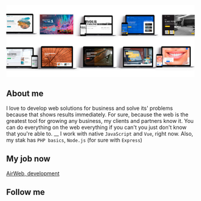 ![Alt-текст](https://github.com/alex-uiweb/alex-uiweb/blob/master/assets/bg.jpg "Орк") 

## About me
I love to develop web solutions for business and solve its' problems because that shows results immediately. For sure, because the web is the greatest tool for growing any business, my clients and partners know it. You can do everything on the web everything if you can't you just don't know that you're able to. 
__ I work with native `JavaScript` and `Vue`, right now. Also, my stak has `PHP basics`, `Node.js` (for sure with `Express`)

## My job now
[AirWeb, development](http://airwebdevelopment.com/)

## Follow me

<!--
**alex-uiweb/alex-uiweb** is a ✨ _special_ ✨ repository because its `README.md` (this file) appears on your GitHub profile.

Here are some ideas to get you started:

- 🔭 I’m currently working on ...
- 🌱 I’m currently learning ...
- 👯 I’m looking to collaborate on ...
- 🤔 I’m looking for help with ...
- 💬 Ask me about ...
- 📫 How to reach me: ...
- 😄 Pronouns: ...
- ⚡ Fun fact: ...
-->